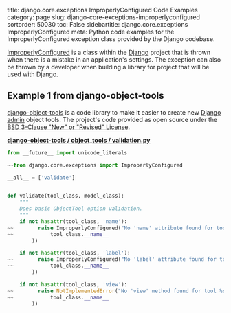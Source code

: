title: django.core.exceptions ImproperlyConfigured Code Examples
category: page
slug: django-core-exceptions-improperlyconfigured
sortorder: 50030
toc: False
sidebartitle: django.core.exceptions ImproperlyConfigured
meta: Python code examples for the ImproperlyConfigured exception class provided by the Django codebase. 


[ImproperlyConfigured](https://github.com/django/django/blob/master/django/core/exceptions.py)
is a class within the [Django](/django.html) project that is thrown
when there is a mistake in an application's settings. The exception
can also be thrown by a developer when building a library for project
that will be used with Django.


## Example 1 from django-object-tools
[django-object-tools](https://github.com/praekelt/django-object-tools)
is a code library to make it easier to create new 
[Django admin](https://docs.djangoproject.com/en/dev/ref/contrib/admin/) 
object tools. The project's code provided as open source under the
[BSD 3-Clause "New" or "Revised" License](https://github.com/praekelt/django-object-tools/blob/develop/LICENSE).

[**django-object-tools / object_tools / validation.py**](https://github.com/praekelt/django-object-tools/blob/develop/object_tools/validation.py)

```python
from __future__ import unicode_literals

~~from django.core.exceptions import ImproperlyConfigured

__all__ = ['validate']


def validate(tool_class, model_class):
    """
    Does basic ObjectTool option validation.
    """
    if not hasattr(tool_class, 'name'):
~~        raise ImproperlyConfigured("No 'name' attribute found for tool %s." % (
~~            tool_class.__name__
        ))

    if not hasattr(tool_class, 'label'):
~~        raise ImproperlyConfigured("No 'label' attribute found for tool %s." % (
~~            tool_class.__name__
        ))

    if not hasattr(tool_class, 'view'):
~~        raise NotImplementedError("No 'view' method found for tool %s." % (
~~            tool_class.__name__
        ))
```
